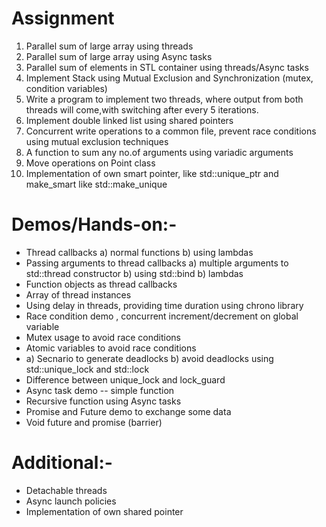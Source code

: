 # Assignment
1. Parallel sum of large array using threads
2. Parallel sum of large array using Async tasks
3. Parallel sum of elements in STL container using threads/Async tasks
4. Implement Stack using Mutual Exclusion and Synchronization (mutex, condition variables)
5. Write a program to implement two threads, where output from both threads will 
   come,with switching after every 5 iterations.
6. Implement double linked list using shared pointers
7. Concurrent write operations to a common file, prevent race conditions using mutual exclusion techniques
8. A function to sum any no.of arguments using variadic arguments
9. Move operations on Point class
10. Implementation of own smart pointer, like std::unique_ptr and make_smart like std::make_unique

# Demos/Hands-on:-
* Thread callbacks a) normal functions b) using lambdas 
* Passing arguments to thread callbacks
  a) multiple arguments to std::thread constructor b) using std::bind b) lambdas
* Function objects as thread callbacks
* Array of thread instances
* Using delay in threads, providing time duration using chrono library
* Race condition demo , concurrent increment/decrement on global variable
* Mutex usage to avoid race conditions
* Atomic variables to avoid race conditions
* a) Secnario to generate deadlocks b) avoid deadlocks using std::unique_lock and std::lock
* Difference between unique_lock and lock_guard
* Async task demo -- simple function
* Recursive function using Async tasks
* Promise and Future demo to exchange some data
* Void future and promise (barrier)

# Additional:-
* Detachable threads
* Async launch policies
* Implementation of own shared pointer
